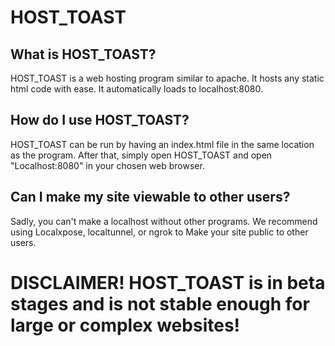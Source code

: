 # HOST_TOAST

## What is HOST_TOAST?

HOST_TOAST is a web hosting program similar to apache.
It hosts any static html code with ease. It automatically loads to localhost:8080.

## How do I use HOST_TOAST?

HOST_TOAST can be run by having an index.html file in the same location as the program. After that, simply open HOST_TOAST and open "Localhost:8080"
in your chosen web browser.

## Can I make my site viewable to other users?

Sadly, you can't make a localhost without other programs. We recommend using Localxpose, localtunnel, or ngrok to Make your site public to other users.


# DISCLAIMER! HOST_TOAST is in beta stages and is not stable enough for large or complex websites!
